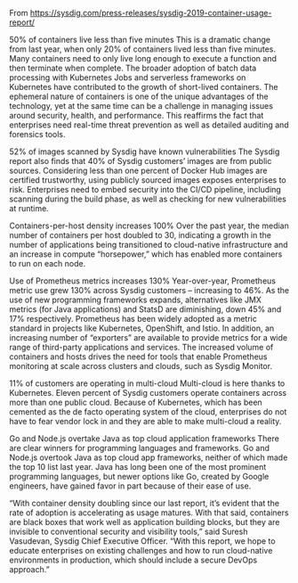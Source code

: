 From https://sysdig.com/press-releases/sysdig-2019-container-usage-report/

50% of containers live less than five minutes
This is a dramatic change from last year, when only 20% of containers lived less than five minutes. Many containers need to only live long enough to execute a function and then terminate when complete. The broader adoption of batch data processing with Kubernetes Jobs and serverless frameworks on Kubernetes have contributed to the growth of short-lived containers. The ephemeral nature of containers is one of the unique advantages of the technology, yet at the same time can be a challenge in managing issues around security, health, and performance. This reaffirms the fact that enterprises need real-time threat prevention as well as detailed auditing and forensics tools.

52% of images scanned by Sysdig have known vulnerabilities
The Sysdig report also finds that 40% of Sysdig customers’ images are from public sources. Considering less than one percent of Docker Hub images are certified trustworthy, using publicly sourced images exposes enterprises to risk. Enterprises need to embed security into the CI/CD pipeline, including scanning during the build phase, as well as checking for new vulnerabilities at runtime.

Containers-per-host density increases 100%
Over the past year, the median number of containers per host doubled to 30, indicating a growth in the number of applications being transitioned to cloud-native infrastructure and an increase in compute “horsepower,” which has enabled more containers to run on each node.

Use of Prometheus metrics increases 130%
Year-over-year, Prometheus metric use grew 130% across Sysdig customers – increasing to 46%. As the use of new programming frameworks expands, alternatives like JMX metrics (for Java applications) and StatsD are diminishing, down 45% and 17% respectively. Prometheus has been widely adopted as a metric standard in projects like Kubernetes, OpenShift, and Istio. In addition, an increasing number of “exporters” are available to provide metrics for a wide range of third-party applications and services. The increased volume of containers and hosts drives the need for tools that enable Prometheus monitoring at scale across clusters and clouds, such as Sysdig Monitor.

11% of customers are operating in multi-cloud
Multi-cloud is here thanks to Kubernetes. Eleven percent of Sysdig customers operate containers across more than one public cloud. Because of Kubernetes, which has been cemented as the de facto operating system of the cloud, enterprises do not have to fear vendor lock in and they are able to make multi-cloud a reality.

Go and Node.js overtake Java as top cloud application frameworks
There are clear winners for programming languages and frameworks. Go and Node.js overtook Java as top cloud app frameworks, neither of which made the top 10 list last year. Java has long been one of the most prominent programming languages, but newer options like Go, created by Google engineers, have gained favor in part because of their ease of use.

“With container density doubling since our last report, it’s evident that the rate of adoption is accelerating as usage matures. With that said, containers are black boxes that work well as application building blocks, but they are invisible to conventional security and visibility tools,” said Suresh Vasudevan, Sysdig Chief Executive Officer. “With this report, we hope to educate enterprises on existing challenges and how to run cloud-native environments in production, which should include a secure DevOps approach.”
